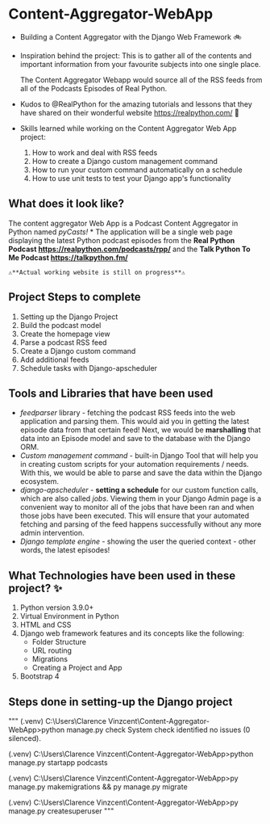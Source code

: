# Content-Aggregator-WebApp

* Building a Content Aggregator with the Django Web Framework 🚲

* Inspiration behind the project:
    This is to gather all of the contents and important information from your favourite subjects into one single place.

    The Content Aggregator Webapp would source all of the RSS feeds from all of the Podcasts Episodes of Real Python.

* Kudos to @RealPython for the amazing tutorials and lessons that they have shared on their wonderful website <https://realpython.com/> 🥰

* Skills learned while working on the Content Aggregator Web App project:
    1. How to work and deal with RSS feeds
    2. How to create a Django custom management command
    3. How to run your custom command automatically on a schedule
    4. How to use unit tests to test your Django app's functionality

## What does it look like?

The content aggregator Web App is a Podcast Content Aggregator in Python named *pyCasts!*
    * The application will be a single web page displaying the latest Python podcast episodes from the **Real Python Podcast <https://realpython.com/podcasts/rpp/>** and the **Talk Python To Me Podcast <https://talkpython.fm/>**

    ⚠**Actual working website is still on progress**⚠

## Project Steps to complete

1. Setting up the Django Project
2. Build the podcast model
3. Create the homepage view
4. Parse a podcast RSS feed
5. Create a Django custom command
6. Add additional feeds
7. Schedule tasks with Django-apscheduler

## Tools and Libraries that have been used

* *feedparser* library - fetching the podcast RSS feeds into the web application and parsing them. This would aid you in getting the latest episode data from that certain feed! Next, we would be **marshalling** that data into an Episode model and save to the database with the Django ORM.
* *Custom management command* - built-in Django Tool that will help you in creating custom scripts for your automation requirements / needs. With this, we would be able to parse and save the data within the Django ecosystem.
* *django-apscheduler* - **setting a schedule** for our custom function calls, which are also called *jobs*. Viewing them in your Django Admin page is a convenient way to monitor all of the jobs that have been ran and when those jobs have been executed.
    This will ensure that your automated fetching and parsing of the feed happens successfully without any more admin intervention.
* *Django template engine* - showing the user the queried context - other words, the latest episodes!

## What Technologies have been used in these project? ✨

1. Python version 3.9.0+
2. Virtual Environment in Python
3. HTML and CSS
4. Django web framework features and its concepts like the following:
    * Folder Structure
    * URL routing
    * Migrations
    * Creating a Project and App
5. Bootstrap 4

## Steps done in setting-up the Django project

"""
(.venv) C:\Users\Clarence Vinzcent\Content-Aggregator-WebApp>python manage.py check
System check identified no issues (0 silenced).

(.venv) C:\Users\Clarence Vinzcent\Content-Aggregator-WebApp>python manage.py startapp podcasts

(.venv) C:\Users\Clarence Vinzcent\Content-Aggregator-WebApp>py manage.py makemigrations && py manage.py migrate

(.venv) C:\Users\Clarence Vinzcent\Content-Aggregator-WebApp>py manage.py createsuperuser
"""
